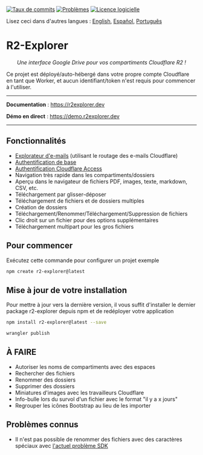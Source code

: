 [![Taux de commits](https://img.shields.io/github/commit-activity/m/G4brym/R2-Explorer?label=Commits&style=social)](https://github.com/G4brym/R2-Explorer/commits/main) [![Problèmes](https://img.shields.io/github/issues/G4brym/R2-Explorer?style=social)](https://github.com/G4brym/R2-Explorer/issues) [![Licence logicielle](https://img.shields.io/badge/license-MIT-brightgreen.svg?style=social)](LICENSE)

Lisez ceci dans d'autres langues : [English](README.md), [Español](READMEes.md), [Português](READMEpt.md)

# R2-Explorer

<p align="center">
    <em>Une interface Google Drive pour vos compartiments Cloudflare R2 !</em>
</p>

<p>
  Ce projet est déployé/auto-hébergé dans votre propre compte Cloudflare en tant que Worker, et aucun identifiant/token n'est requis pour commencer à l'utiliser.
</p>

---

**Documentation** : <a href="https://r2explorer.dev" target="_blank">https://r2explorer.dev</a>

**Démo en direct** : <a href="https://demo.r2explorer.dev" target="_blank">https://demo.r2explorer.dev</a>

---

## Fonctionnalités

- [Explorateur d'e-mails](https://r2explorer.dev/guides/setup-email-explorer/) (utilisant le routage des e-mails Cloudflare)
- [Authentification de base](https://r2explorer.dev/getting-started/security/#basic-auth)
- [Authentification Cloudflare Access](https://r2explorer.dev/getting-started/security/)
- Navigation très rapide dans les compartiments/dossiers
- Aperçu dans le navigateur de fichiers PDF, images, texte, markdown, CSV, etc.
- Téléchargement par glisser-déposer
- Téléchargement de fichiers et de dossiers multiples
- Création de dossiers
- Téléchargement/Renommer/Téléchargement/Suppression de fichiers
- Clic droit sur un fichier pour des options supplémentaires
- Téléchargement multipart pour les gros fichiers

## Pour commencer

Exécutez cette commande pour configurer un projet exemple

```bash
npm create r2-explorer@latest
```

## Mise à jour de votre installation

Pour mettre à jour vers la dernière version, il vous suffit d'installer le dernier package r2-explorer depuis npm et de redéployer votre application

```bash
npm install r2-explorer@latest --save
```

```bash
wrangler publish
```

## À FAIRE

- Autoriser les noms de compartiments avec des espaces
- Rechercher des fichiers
- Renommer des dossiers
- Supprimer des dossiers
- Miniatures d'images avec les travailleurs Cloudflare
- Info-bulle lors du survol d'un fichier avec le format "il y a x jours"
- Regrouper les icônes Bootstrap au lieu de les importer

## Problèmes connus

- Il n'est pas possible de renommer des fichiers avec des caractères spéciaux avec [l'actuel problème SDK](https://github.com/aws/aws-sdk-js/issues/1949)
